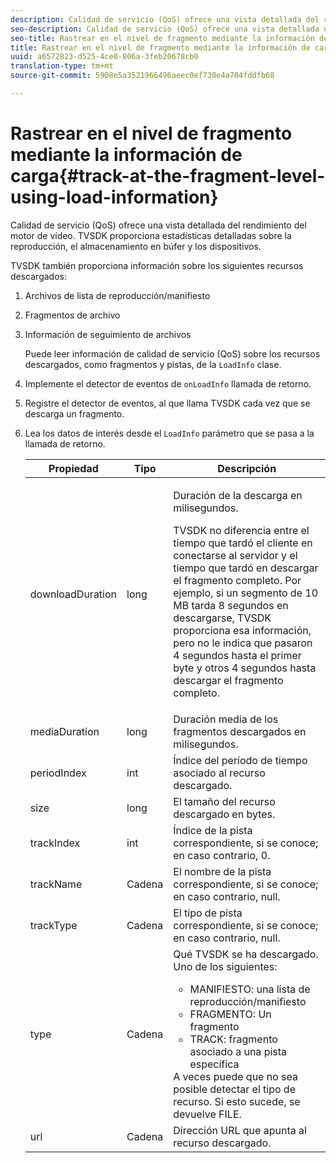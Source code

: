 ```yaml
---
description: Calidad de servicio (QoS) ofrece una vista detallada del rendimiento del motor de vídeo. TVSDK proporciona estadísticas detalladas sobre la reproducción, el almacenamiento en búfer y los dispositivos.
seo-description: Calidad de servicio (QoS) ofrece una vista detallada del rendimiento del motor de vídeo. TVSDK proporciona estadísticas detalladas sobre la reproducción, el almacenamiento en búfer y los dispositivos.
seo-title: Rastrear en el nivel de fragmento mediante la información de carga
title: Rastrear en el nivel de fragmento mediante la información de carga
uuid: a6572823-d525-4ce0-806a-3feb20678cb0
translation-type: tm+mt
source-git-commit: 5908e5a3521966496aeec0ef730e4a704fddfb68

---
```



# Rastrear en el nivel de fragmento mediante la información de carga{#track-at-the-fragment-level-using-load-information}

Calidad de servicio (QoS) ofrece una vista detallada del rendimiento del motor de vídeo. TVSDK proporciona estadísticas detalladas sobre la reproducción, el almacenamiento en búfer y los dispositivos.

TVSDK también proporciona información sobre los siguientes recursos descargados:

1. Archivos de lista de reproducción/manifiesto
1. Fragmentos de archivo
1. Información de seguimiento de archivos

   Puede leer información de calidad de servicio (QoS) sobre los recursos descargados, como fragmentos y pistas, de la `LoadInfo` clase.

1. Implemente el detector de eventos de `onLoadInfo` llamada de retorno.
1. Registre el detector de eventos, al que llama TVSDK cada vez que se descarga un fragmento.
1. Lea los datos de interés desde el `LoadInfo` parámetro que se pasa a la llamada de retorno.

   <table id="table_06BD536A23AB4A73B510998426BAE143"> 
    <thead> 
      <tr> 
      <th colname="col01" class="entry"> Propiedad </th> 
      <th colname="col1" class="entry"> Tipo </th> 
      <th colname="col2" class="entry"> Descripción </th> 
      </tr> 
    </thead>
    <tbody> 
      <tr> 
      <td colname="col01"> <span class="codeph"> downloadDuration </span> </td> 
      <td colname="col1"> <span class="codeph"> long </span> </td> 
      <td colname="col2"> <p>Duración de la descarga en milisegundos. </p> <p>TVSDK no diferencia entre el tiempo que tardó el cliente en conectarse al servidor y el tiempo que tardó en descargar el fragmento completo. Por ejemplo, si un segmento de 10 MB tarda 8 segundos en descargarse, TVSDK proporciona esa información, pero no le indica que pasaron 4 segundos hasta el primer byte y otros 4 segundos hasta descargar el fragmento completo. </p> </td> 
      </tr> 
      <tr> 
      <td colname="col01"> <span class="codeph"> mediaDuration </span> </td> 
      <td colname="col1"> <span class="codeph"> long </span> </td> 
      <td colname="col2"> Duración media de los fragmentos descargados en milisegundos. </td> 
      </tr> 
      <tr> 
      <td colname="col01"> <span class="codeph"> periodIndex </span> </td> 
      <td colname="col1"> <span class="codeph"> int </span> </td> 
      <td colname="col2"> Índice del período de tiempo asociado al recurso descargado. </td> 
      </tr> 
      <tr> 
      <td colname="col01"> <span class="codeph"> size </span> </td> 
      <td colname="col1"> <span class="codeph"> long </span> </td> 
      <td colname="col2"> El tamaño del recurso descargado en bytes. </td> 
      </tr> 
      <tr> 
      <td colname="col01"> <span class="codeph"> trackIndex </span> </td> 
      <td colname="col1"> <span class="codeph"> int </span> </td> 
      <td colname="col2"> Índice de la pista correspondiente, si se conoce; en caso contrario, 0. </td> 
      </tr> 
      <tr> 
      <td colname="col01"> <span class="codeph"> trackName </span> </td> 
      <td colname="col1"> <span class="codeph"> Cadena </span> </td> 
      <td colname="col2"> El nombre de la pista correspondiente, si se conoce; en caso contrario, null. </td> 
      </tr> 
      <tr> 
      <td colname="col01"> <span class="codeph"> trackType </span> </td> 
      <td colname="col1"> <span class="codeph"> Cadena </span> </td> 
      <td colname="col2"> El tipo de pista correspondiente, si se conoce; en caso contrario, null. </td> 
      </tr> 
      <tr> 
      <td colname="col01"> <span class="codeph"> type </span> </td> 
      <td colname="col1"> <span class="codeph"> Cadena </span> </td> 
      <td colname="col2"> Qué TVSDK se ha descargado. Uno de los siguientes: 
      <ul id="ul_9C3BDEBD878544DA95C7FF81114F9B5C"> 
      <li id="li_A093552B492A44FD8B30785E465F6886">MANIFIESTO: una lista de reproducción/manifiesto </li> 
      <li id="li_DEF9AC71AA564F9BB4C5D4E834432EE5">FRAGMENTO: Un fragmento </li> 
      <li id="li_57821F47B6F04CD38570BCE6447A01B8">TRACK: fragmento asociado a una pista específica </li> 
      </ul> A veces puede que no sea posible detectar el tipo de recurso. Si esto sucede, se devuelve FILE. </td> 
      </tr> 
      <tr> 
      <td colname="col01"> <span class="codeph"> url </span> </td> 
      <td colname="col1"> <span class="codeph"> Cadena </span> </td> 
      <td colname="col2"> Dirección URL que apunta al recurso descargado. </td> 
      </tr> 
    </tbody> 
   </table>
